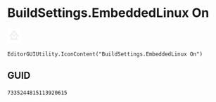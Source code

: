 # BuildSettings.EmbeddedLinux On
![](/img/BuildSettings.EmbeddedLinux%20On.png)

``` CSharp
EditorGUIUtility.IconContent("BuildSettings.EmbeddedLinux On")
```
## GUID
```
7335244815113920615
```

